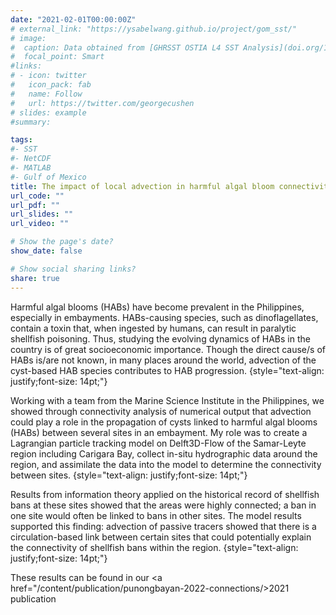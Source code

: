 ```yaml
---
date: "2021-02-01T00:00:00Z"
# external_link: "https://ysabelwang.github.io/project/gom_sst/"
# image:
#  caption: Data obtained from [GHRSST OSTIA L4 SST Analysis](doi.org/10.5067/GHOST-4FK01)
#  focal_point: Smart
#links:
# - icon: twitter
#   icon_pack: fab
#   name: Follow
#   url: https://twitter.com/georgecushen
# slides: example
#summary: 

tags:
#- SST
#- NetCDF
#- MATLAB
#- Gulf of Mexico
title: The impact of local advection in harmful algal bloom connectivity in the Samar-Leyte Region of the Philippines
url_code: ""
url_pdf: ""
url_slides: ""
url_video: ""

# Show the page's date?
show_date: false

# Show social sharing links?
share: true
---
```

Harmful algal blooms (HABs) have become prevalent in the Philippines, especially in embayments. HABs-causing species, such as dinoflagellates, contain a toxin that, when ingested by humans, can result in paralytic shellfish poisoning. Thus, studying the evolving dynamics of HABs in the country is of great socioeconomic importance. Though the direct cause/s of HABs is/are not known, in many places around the world, advection of the cyst-based HAB species contributes to HAB progression.
{style="text-align: justify;font-size: 14pt;"}

Working with a team from the Marine Science Institute in the Philippines, we showed through connectivity analysis of numerical output that advection could play a role in the propagation of cysts linked to harmful algal blooms (HABs) between several sites in an embayment. My role was to create a Lagrangian particle tracking model on Delft3D-Flow of the Samar-Leyte region including Carigara Bay, collect in-situ hydrographic data around the region, and assimilate the data into the model to determine the connectivity between sites.
{style="text-align: justify;font-size: 14pt;"}

Results from information theory applied on the historical record of shellfish bans at these sites showed that the areas were highly connected; a ban in one site would often be linked to bans in other sites. The model results supported this finding: advection of passive tracers showed that there is a circulation-based link between certain sites that could potentially explain the connectivity of shellfish bans within the region.
{style="text-align: justify;font-size: 14pt;"}

These results can be found in our <a href="/content/publication/punongbayan-2022-connections/>2021 publication</a>

